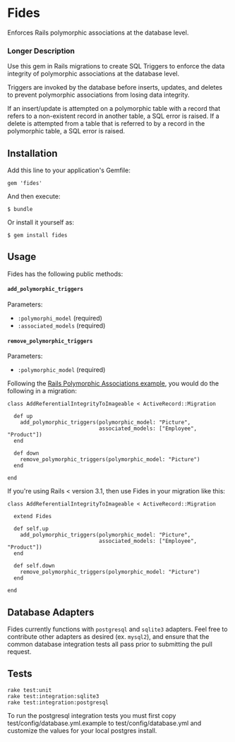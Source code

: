 # Fides

Enforces Rails polymorphic associations at the database level.

### Longer Description

Use this gem in Rails migrations to create SQL Triggers to enforce the data 
integrity of polymorphic associations at the database level.

Triggers are invoked by the database before inserts, updates, and deletes to 
prevent polymorphic associations from losing data integrity.

If an insert/update is attempted on a polymorphic table with a record that 
refers to a non-existent record in another table, a SQL error is raised. If a 
delete is attempted from a table that is referred to by a record in the 
polymorphic table, a SQL error is raised.

## Installation

Add this line to your application's Gemfile:

    gem 'fides'

And then execute:

    $ bundle

Or install it yourself as:

    $ gem install fides

## Usage

Fides has the following public methods:

#### `add_polymorphic_triggers`

Parameters:
    
- `:polymorphi_model` (required)
- `:associated_models` (required)

#### `remove_polymorphic_triggers`

Parameters:

- `:polymorphic_model` (required)

Following the [Rails Polymorphic Associations example](http://guides.rubyonrails.org/association_basics.html#polymorphic-associations),
you would do the following in a migration:

    class AddReferentialIntegrityToImageable < ActiveRecord::Migration

      def up
        add_polymorphic_triggers(polymorphic_model: "Picture", 
                                 associated_models: ["Employee", "Product"])
      end

      def down
        remove_polymorphic_triggers(polymorphic_model: "Picture")
      end
    
    end

If you're using Rails < version 3.1, then use Fides in your migration like this:

    class AddReferentialIntegrityToImageable < ActiveRecord::Migration

      extend Fides

      def self.up
        add_polymorphic_triggers(polymorphic_model: "Picture", 
                                 associated_models: ["Employee", "Product"])
      end

      def self.down
        remove_polymorphic_triggers(polymorphic_model: "Picture")
      end
    
    end

## Database Adapters

Fides currently functions with `postgresql` and `sqlite3` adapters. Feel free 
to contribute other adapters as desired (ex. `mysql2`), and ensure that the 
common database integration tests all pass prior to submitting the pull request.

## Tests

    rake test:unit
    rake test:integration:sqlite3
    rake test:integration:postgresql

To run the postgresql integration tests you must first copy 
test/config/database.yml.example to test/config/database.yml and customize the 
values for your local postgres install.
    
